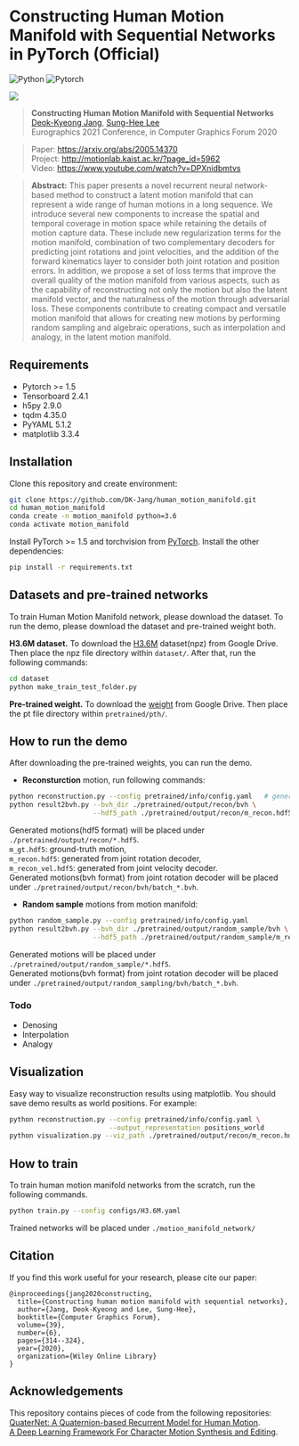 # Constructing Human Motion Manifold with Sequential Networks in PyTorch (Official)
![Python](https://img.shields.io/badge/Python->=3.6-Blue?logo=python)  ![Pytorch](https://img.shields.io/badge/PyTorch->=1.5.0-Red?logo=pytorch)

<p align="left"><img src="images/random_sampling.gif" align="center"> <br></p>

> **Constructing Human Motion Manifold with Sequential Networks**<br>
> [Deok-Kyeong Jang](https://github.com/DK-Jang), [Sung-Hee Lee](http://motionlab.kaist.ac.kr/?page_id=41)<br>
> Eurographics 2021 Conference, in Computer Graphics Forum 2020<br>

> Paper: https://arxiv.org/abs/2005.14370<br>
> Project: http://motionlab.kaist.ac.kr/?page_id=5962<br>
> Video: https://www.youtube.com/watch?v=DPXnidbmtvs<br>

> **Abstract:** This paper presents a novel recurrent neural network-based method to construct a latent motion manifold that can represent a wide range of human motions in a long sequence. We introduce several new components to increase the spatial and temporal coverage in motion space while retaining the details of motion capture data. These include new regularization terms for the motion manifold, combination of two complementary decoders for predicting joint rotations and joint velocities, and the addition of the forward kinematics layer to consider both joint rotation and position errors. In addition, we propose a set of loss terms that improve the overall quality of the motion manifold from various aspects, such as the capability of reconstructing not only the motion but also the latent  manifold vector, and the naturalness of the motion through adversarial loss.
These components contribute to creating compact and versatile motion manifold that allows for creating new motions by performing random sampling and algebraic operations, such as interpolation and analogy, in the latent motion manifold.

## Requirements
- Pytorch >= 1.5
- Tensorboard 2.4.1
- h5py 2.9.0
- tqdm 4.35.0
- PyYAML 5.1.2
- matplotlib 3.3.4

## Installation
Clone this repository and create environment:

```bash
git clone https://github.com/DK-Jang/human_motion_manifold.git
cd human_motion_manifold
conda create -n motion_manifold python=3.6
conda activate motion_manifold
```
Install PyTorch >= 1.5 and torchvision from [PyTorch](https://pytorch.org/).
Install the other dependencies:
```bash
pip install -r requirements.txt 
```

## Datasets and pre-trained networks
To train Human Motion Manifold network, please download the dataset.
To run the demo, please download the dataset and pre-trained weight both.

<b>H3.6M dataset.</b> To download the [H3.6M](https://drive.google.com/file/d/1HNcgnCMOZ9p6WR-lsKhLOQhHbgOjZHhg/view?usp=sharing) dataset(npz) from Google Drive. Then place the npz file directory within `dataset/`. 
After that, run the following commands:

```bash
cd dataset
python make_train_test_folder.py
```

<b>Pre-trained weight.</b> To download the [weight](https://drive.google.com/file/d/1M05ECR04iB-NTjElF7xin8nm8-_Xq1Iw/view?usp=sharing) from Google Drive. Then place the pt file directory within `pretrained/pth/`.

## How to run the demo
After downloading the pre-trained weights, you can run the demo.
- <b>Reconsturction</b> motion, run following commands:
```bash
python reconstruction.py --config pretrained/info/config.yaml   # generate motions
python result2bvh.py --bvh_dir ./pretrained/output/recon/bvh \
                     --hdf5_path ./pretrained/output/recon/m_recon.hdf5    # hdf5 to bvh 
```
Generated motions(hdf5 format) will be placed under `./pretrained/output/recon/*.hdf5`. \
`m_gt.hdf5`: ground-truth motion, \
`m_recon.hdf5`: generated from joint rotation decoder, \
`m_recon_vel.hdf5`: generated from joint velocity decoder. \
Generated motions(bvh format) from joint rotation decoder will be placed under `./pretrained/output/recon/bvh/batch_*.bvh`.

- <b>Random sample</b> motions from motion manifold:
```bash
python random_sample.py --config pretrained/info/config.yaml
python result2bvh.py --bvh_dir ./pretrained/output/random_sample/bvh \
                     --hdf5_path ./pretrained/output/random_sample/m_recon.hdf5
```
Generated motions will be placed under `./pretrained/output/random_sample/*.hdf5`. \
Generated motions(bvh format) from joint rotation decoder will be placed under `./pretrained/output/random_sampling/bvh/batch_*.bvh`.


### Todo
- Denosing
- Interpolation
- Analogy

<!-- - <b>Denosing</b> motion data by projecting it to the latent motion manifold:
```bash
python remove_noise.py --config pretrained/info/config.yaml
```
Generated motions will be placed under `./pretrained/output/recon/*.hdf5`. -->

## Visualization
Easy way to visualize reconstruction results using matplotlib. You should save demo results as world positions.
For example:
```bash
python reconstruction.py --config pretrained/info/config.yaml \
                         --output_representation positions_world
python visualization.py --viz_path ./pretrained/output/recon/m_recon.hdf5
```

## How to train
To train human motion manifold networks from the scratch, run the following commands.
```bash
python train.py --config configs/H3.6M.yaml
```
Trained networks will be placed under `./motion_manifold_network/`

## Citation
If you find this work useful for your research, please cite our paper:

```
@inproceedings{jang2020constructing,
  title={Constructing human motion manifold with sequential networks},
  author={Jang, Deok-Kyeong and Lee, Sung-Hee},
  booktitle={Computer Graphics Forum},
  volume={39},
  number={6},
  pages={314--324},
  year={2020},
  organization={Wiley Online Library}
}
```

## Acknowledgements
This repository contains pieces of code from the following repositories: \
[QuaterNet: A Quaternion-based Recurrent Model for Human Motion](https://github.com/facebookresearch/QuaterNet). \
[A Deep Learning Framework For Character Motion Synthesis and Editing](http://theorangeduck.com/page/deep-learning-framework-character-motion-synthesis-and-editing).